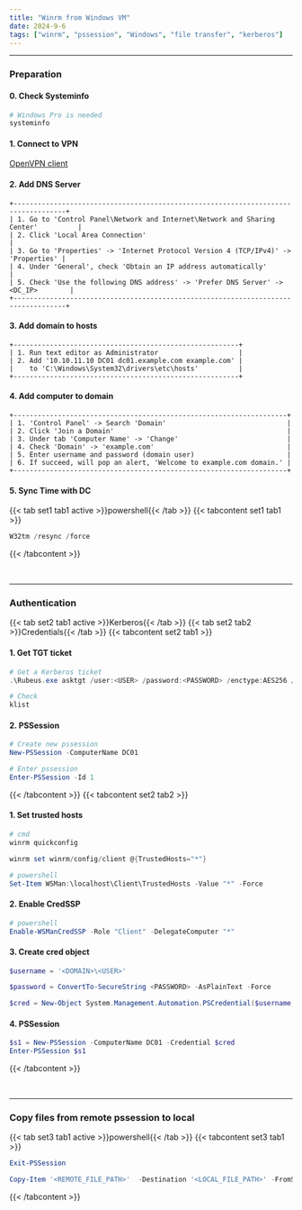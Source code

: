 ```yaml
---
title: "Winrm from Windows VM"
date: 2024-9-6
tags: ["winrm", "pssession", "Windows", "file transfer", "kerberos"]
---
```


---
### Preparation

#### 0. Check Systeminfo

<div>

```powershell
# Windows Pro is needed
systeminfo
```

</div>

#### 1. Connect to VPN

[OpenVPN client](https://openvpn.net/client/)

#### 2. Add DNS Server

<div>

```
+-----------------------------------------------------------------------------------+
| 1. Go to 'Control Panel\Network and Internet\Network and Sharing Center'          |
| 2. Click 'Local Area Connection'                                                  |
| 3. Go to 'Properties' -> 'Internet Protocol Version 4 (TCP/IPv4)' -> 'Properties' |
| 4. Under 'General', check 'Obtain an IP address automatically'                    |
| 5. Check 'Use the following DNS address' -> 'Prefer DNS Server' -> <DC_IP>        |
+-----------------------------------------------------------------------------------+
```

</div>

#### 3. Add domain to hosts

<div>

```
+--------------------------------------------------------+
| 1. Run text editor as Administrator                    |
| 2. Add '10.10.11.10 DC01 dc01.example.com example.com' |
|    to 'C:\Windows\System32\drivers\etc\hosts'          |
+--------------------------------------------------------+
```

</div>

#### 4. Add computer to domain

<div>

```
+--------------------------------------------------------------------+
| 1. 'Control Panel' -> Search 'Domain'                              |
| 2. Click 'Join a Domain'                                           |
| 3. Under tab 'Computer Name' -> 'Change'                           |
| 4. Check 'Domain' -> 'example.com'                                 |
| 5. Enter username and password (domain user)                       |
| 6. If succeed, will pop an alert, 'Welcome to example.com domain.' |
+--------------------------------------------------------------------+
```

</div>

#### 5. Sync Time with DC

{{< tab set1 tab1 active >}}powershell{{< /tab >}}
{{< tabcontent set1 tab1 >}}

<div>

```powershell
W32tm /resync /force
```

</div>

{{< /tabcontent >}}

<br>

---

### Authentication

{{< tab set2 tab1 active >}}Kerberos{{< /tab >}}
{{< tab set2 tab2 >}}Credentials{{< /tab >}}
{{< tabcontent set2 tab1 >}}

#### 1. Get TGT ticket

<div>

```powershell
# Get a Kerberos ticket
.\Rubeus.exe asktgt /user:<USER> /password:<PASSWORD> /enctype:AES256 /domain:<DOMAIN> /dc:<DC> /ptt /nowrap
```

```bash
# Check
klist
```

</div>

#### 2. PSSession

<div>

```powershell
# Create new pssession
New-PSSession -ComputerName DC01
```

```powershell
# Enter pssession
Enter-PSSession -Id 1
```

</div>

{{< /tabcontent >}}
{{< tabcontent set2 tab2 >}}

#### 1. Set trusted hosts

<div>

```powershell
# cmd
winrm quickconfig
```

```powershell
winrm set winrm/config/client @{TrustedHosts="*"}
```

```powershell
# powershell
Set-Item WSMan:\localhost\Client\TrustedHosts -Value "*" -Force
```

</div>

#### 2. Enable CredSSP

<div>

```powershell
# powershell
Enable-WSManCredSSP -Role "Client" -DelegateComputer "*"
```

</div>

#### 3. Create cred object

<div>

```powershell
$username = '<DOMAIN>\<USER>'
```

```powershell
$password = ConvertTo-SecureString <PASSWORD> -AsPlainText -Force
```

```powershell
$cred = New-Object System.Management.Automation.PSCredential($username, $password)
```

</div>

#### 4. PSSession

<div>

```powershell
$s1 = New-PSSession -ComputerName DC01 -Credential $cred
Enter-PSSession $s1
```

</div>

{{< /tabcontent >}}

<br>

---

### Copy files from remote pssession to local

{{< tab set3 tab1 active >}}powershell{{< /tab >}}
{{< tabcontent set3 tab1 >}}

<div>

```powershell
Exit-PSSession
```

```powershell
Copy-Item '<REMOTE_FILE_PATH>'  -Destination '<LOCAL_FILE_PATH>' -FromSession $s1
```

</div>

{{< /tabcontent >}}

<br>